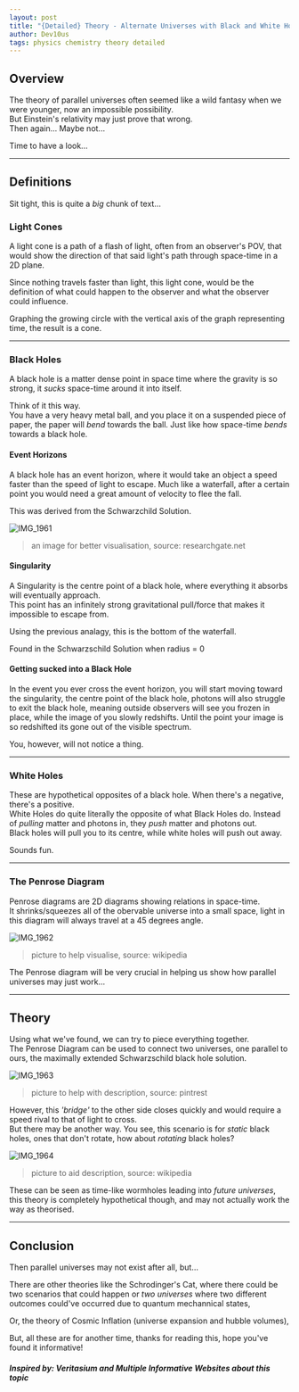```yaml
---
layout: post
title: "{Detailed} Theory - Alternate Universes with Black and White Holes"
author: Dev10us
tags: physics chemistry theory detailed
---
```


## Overview

The theory of parallel universes often seemed like a wild fantasy when we were younger, now an impossible possibility.\
But Einstein's relativity may just prove that wrong. \
Then again... Maybe not...

Time to have a look...

---

## Definitions

Sit tight, this is quite a _big_ chunk of text...

### Light Cones

A light cone is a path of a flash of light, often from an observer's POV, that would show the direction of that said light's path through space-time in a 2D plane.

Since nothing travels faster than light, this light cone, would be the definition of what could happen to the observer and what the observer could influence.

Graphing the growing circle with the vertical axis of the graph representing time, the result is a cone.

---

### Black Holes

A black hole is a matter dense point in space time where the gravity is so strong, it _sucks_ space-time around it into itself.

Think of it this way.\
You have a very heavy metal ball, and you place it on a suspended piece of paper, the paper will _bend_ towards the ball. Just like how space-time _bends_ towards a black hole.

#### Event Horizons

A black hole has an event horizon, where it would take an object a speed faster than the speed of light to escape. Much like a waterfall, after a certain point you would need a great amount of velocity to flee the fall.

This was derived from the Schwarzchild Solution.

![IMG_1961](https://github.com/1D10T1C-STUD10S/scripta-mirabilia/assets/112738649/7ef856e6-4048-4f17-b3b3-9843cd099fcd)
> an image for better visualisation, source: researchgate.net


#### Singularity

A Singularity is the centre point of a black hole, where everything it absorbs will eventually approach.\
This point has an infinitely strong gravitational pull/force that makes it impossible to escape from.

Using the previous analagy, this is the bottom of the waterfall.

Found in the Schwarzschild Solution when radius = 0

#### Getting sucked into a Black Hole

In the event you ever cross the event horizon, you will start moving toward the singularity, the centre point of the black hole, photons will also struggle to exit the black hole, meaning outside observers will see you frozen in place, while the image of you slowly redshifts. Until the point your image is so redshifted its gone out of the visible spectrum.

You, however, will not notice a thing.

---

### White Holes

These are hypothetical opposites of a black hole. When there's a negative, there's a positive. \
White Holes do quite literally the opposite of what Black Holes do. Instead of _pulling_ matter and photons in, they _push_ matter and photons out.\
Black holes will pull you to its centre, while white holes will push out away.

Sounds fun.

---

### The Penrose Diagram

Penrose diagrams are 2D diagrams showing relations in space-time.\
It shrinks/squeezes all of the obervable universe into a small space, light in this diagram will always travel at a 45 degrees angle.

![IMG_1962](https://github.com/1D10T1C-STUD10S/scripta-mirabilia/assets/112738649/48b1991d-e163-4950-9823-b4bef25fdeb5)
> picture to help visualise, source: wikipedia

The Penrose diagram will be very crucial in helping us show how parallel universes may just work...

---

## Theory

Using what we've found, we can try to piece everything together.\
The Penrose Diagram can be used to connect two universes, one parallel to ours, the maximally extended Schwarzschild black hole solution. 

![IMG_1963](https://github.com/1D10T1C-STUD10S/scripta-mirabilia/assets/112738649/e7698848-ac98-4e66-a599-795b201ebbe5)
> picture to help with description, source: pintrest

However, this _'bridge'_ to the other side closes quickly and would require a speed rival to that of light to cross.\
But there may be another way. You see, this scenario is for _static_ black holes, ones that don't rotate, how about _rotating_ black holes?

![IMG_1964](https://github.com/1D10T1C-STUD10S/scripta-mirabilia/assets/112738649/5b7248bc-5202-4c3a-88bf-a9a868d78b23)
> picture to aid description, source: wikipedia

These can be seen as time-like wormholes leading into _future universes_, this theory is completely hypothetical though, and may not actually work the way as theorised.

---

## Conclusion

Then parallel universes may not exist after all, but...

There are other theories like the Schrodinger's Cat, where there could be two scenarios that could happen or _two universes_ where two different outcomes could've occurred due to quantum mechannical states,

Or, the theory of Cosmic Inflation (universe expansion and hubble volumes),

But, all these are for another time, thanks for reading this, hope you've found it informative!

##### Inspired by: Veritasium and Multiple Informative Websites about this topic
